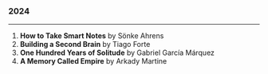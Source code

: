 ### 2024
---

1. **How to Take Smart Notes** by Sönke Ahrens
2. **Building a Second Brain** by Tiago Forte
3. **One Hundred Years of Solitude** by Gabriel García Márquez
4. **A Memory Called Empire** by Arkady Martine
